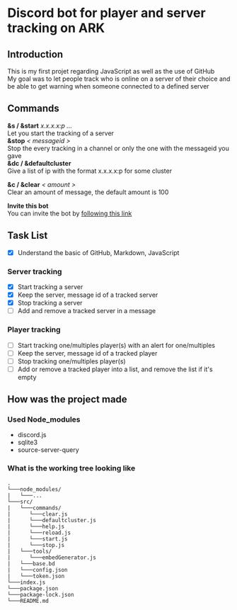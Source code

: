 # Discord bot for player and server tracking on ARK  
## Introduction  
This is my first projet regarding JavaScript as well as the use of GitHub  
My goal was to let people track who is online on a server of their choice
and be able to get warning when someone connected to a defined server  

## Commands  
**&s / &start** *x.x.x.x:p ...*  
Let you start the tracking of a server  
**&stop** *< messageid >*  
Stop the every tracking in a channel or only the one with the messageid you gave  
**&dc / &defaultcluster**  
Give a list of ip with the format x.x.x.x:p for some cluster 

**&c / &clear** *< amount >*  
Clear an amount of message, the default amount is 100  

**Invite this bot**  
‎‎You can invite the bot by [following this link](https://bit.ly/30LMOoe)  

## Task List  
- [x] Understand the basic of GitHub, Markdown, JavaScript  

### Server tracking
- [x] Start tracking a server  
- [x] Keep the server, message id of a tracked server  
- [x] Stop tracking a server  
- [ ] Add and remove a tracked server in a message  

### Player tracking
- [ ] Start tracking one/multiples player(s) with an alert for one/multiples  
- [ ] Keep the server, message id of a tracked player  
- [ ] Stop tracking one/multiples player(s)  
- [ ] Add or remove a tracked player into a list, and remove the list if it's empty  

## How was the project made  
### Used Node_modules  
- discord.js  
- sqlite3  
- source-server-query  

### What is the working tree looking like  
```
.  
└───node_modules/  
|   └───...  
└───src/  
|   └───commands/  
|      └───clear.js  
|      └───defaultcluster.js  
|      └───help.js  
|      └───reload.js  
|      └───start.js  
|      └───stop.js  
|   └───tools/  
|      └───embedGenerator.js  
|   └───base.bd  
|   └───config.json  
|   └───token.json  
└───index.js  
└───package.json  
└───package-lock.json  
└───README.md  
```